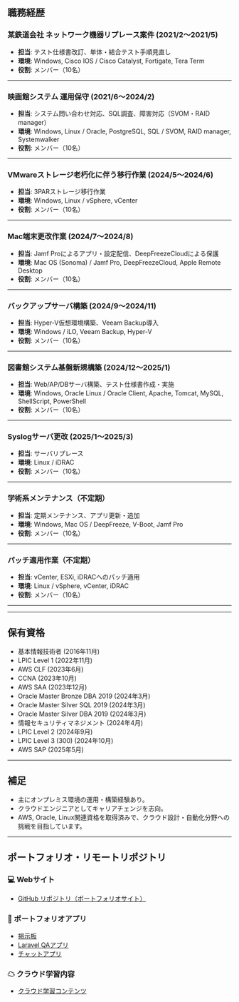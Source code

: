 


## 職務経歴

### 某鉄道会社 ネットワーク機器リプレース案件 (2021/2〜2021/5)
- **担当**: テスト仕様書改訂、単体・結合テスト手順見直し
- **環境**: Windows, Cisco IOS / Cisco Catalyst, Fortigate, Tera Term
- **役割**: メンバー（10名）

---

### 映画館システム 運用保守 (2021/6〜2024/2)
- **担当**: システム問い合わせ対応、SQL調査、障害対応（SVOM・RAID manager）
- **環境**: Windows, Linux / Oracle, PostgreSQL, SQL / SVOM, RAID manager, Systemwalker
- **役割**: メンバー（10名）

---

### VMwareストレージ老朽化に伴う移行作業 (2024/5〜2024/6)
- **担当**: 3PARストレージ移行作業
- **環境**: Windows, Linux / vSphere, vCenter
- **役割**: メンバー（10名）

---

### Mac端末更改作業 (2024/7〜2024/8)
- **担当**: Jamf Proによるアプリ・設定配信、DeepFreezeCloudによる保護
- **環境**: Mac OS (Sonoma) / Jamf Pro, DeepFreezeCloud, Apple Remote Desktop
- **役割**: メンバー（10名）

---

### バックアップサーバ構築 (2024/9〜2024/11)
- **担当**: Hyper-V仮想環境構築、Veeam Backup導入
- **環境**: Windows / iLO, Veeam Backup, Hyper-V
- **役割**: メンバー（10名）

---

### 図書館システム基盤新規構築 (2024/12〜2025/1)
- **担当**: Web/AP/DBサーバ構築、テスト仕様書作成・実施
- **環境**: Windows, Oracle Linux / Oracle Client, Apache, Tomcat, MySQL, ShellScript, PowerShell
- **役割**: メンバー（10名）

---

### Syslogサーバ更改 (2025/1〜2025/3)
- **担当**: サーバリプレース
- **環境**: Linux / iDRAC
- **役割**: メンバー（10名）

---

### 学術系メンテナンス（不定期）
- **担当**: 定期メンテナンス、アプリ更新・追加
- **環境**: Windows, Mac OS / DeepFreeze, V-Boot, Jamf Pro
- **役割**: メンバー（10名）

---

### パッチ適用作業（不定期）
- **担当**: vCenter, ESXi, iDRACへのパッチ適用
- **環境**: Linux / vSphere, vCenter, iDRAC
- **役割**: メンバー（10名）

---

---

## 保有資格
- 基本情報技術者 (2016年11月)
- LPIC Level 1 (2022年11月)
- AWS CLF (2023年6月)
- CCNA (2023年10月)
- AWS SAA (2023年12月)
- Oracle Master Bronze DBA 2019 (2024年3月)
- Oracle Master Silver SQL 2019 (2024年3月)
- Oracle Master Silver DBA 2019 (2024年3月)
- 情報セキュリティマネジメント (2024年4月)
- LPIC Level 2 (2024年9月)
- LPIC Level 3 (300) (2024年10月)
- AWS SAP (2025年5月)

---

## 補足
- 主にオンプレミス環境の運用・構築経験あり。
- クラウドエンジニアとしてキャリアチェンジを志向。
- AWS, Oracle, Linux関連資格を取得済みで、クラウド設計・自動化分野への挑戦を目指しています。
- ---

## ポートフォリオ・リモートリポジトリ

### 💻 Webサイト
- [GitHub リポジトリ（ポートフォリオサイト）](https://github.com/marumoti/portfolio-site-)

### 📝 ポートフォリオアプリ
- [掲示板](https://github.com/marumoti/social)
- [Laravel QAアプリ](https://github.com/marumoti/laravel-qa)
- [チャットアプリ](https://github.com/marumoti/chatApp)

### ☁ クラウド学習内容
- [クラウド学習コンテンツ](https://github.com/marumoti/cloud-Study-Contents)


